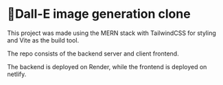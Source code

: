 # 🤖Dall-E image generation clone

This project was made using the MERN stack with TailwindCSS for styling and Vite as the build tool.

The repo consists of the backend server and client frontend.

The backend is deployed on Render, while the frontend is deployed on netlify.
